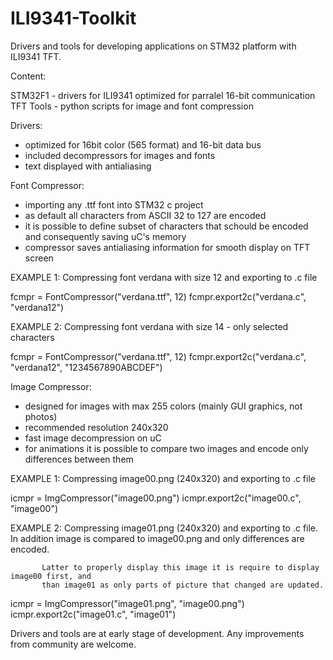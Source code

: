 # ILI9341-Toolkit
Drivers and tools for developing applications on STM32 platform with ILI9341 TFT.

Content:

STM32F1		- drivers for ILI9341 optimized for parralel 16-bit communication
TFT Tools	- python scripts for image and font compression


Drivers:

- optimized for 16bit color (565 format) and 16-bit data bus
- included decompressors for images and fonts
- text displayed with antialiasing



Font Compressor:

- importing any .ttf font into STM32 c project
- as default all characters from ASCII 32 to 127 are encoded
- it is possible to define subset of characters that schould be encoded and
  consequently saving uC's memory
- compressor saves antialiasing information for smooth display on TFT screen


EXAMPLE 1: Compressing font verdana with size 12 and exporting to .c file

fcmpr = FontCompressor("verdana.ttf", 12)
fcmpr.export2c("verdana.c", "verdana12")


EXAMPLE 2: Compressing font verdana with size 14 - only selected characters

fcmpr = FontCompressor("verdana.ttf", 12)
fcmpr.export2c("verdana.c", "verdana12", "1234567890ABCDEF")



Image Compressor:

- designed for images with max 255 colors (mainly GUI graphics, not photos)
- recommended resolution 240x320
- fast image decompression on uC
- for animations it is possible to compare two images and encode only
  differences between them



EXAMPLE 1: Compressing image00.png (240x320) and exporting to .c file

icmpr = ImgCompressor("image00.png")
icmpr.export2c("image00.c", "image00")

EXAMPLE 2: Compressing image01.png (240x320) and exporting to .c file.
		   In addition image is compared to image00.png and only differences are encoded.
		   
		   Latter to properly display this image it is require to display image00 first, and
		   than image01 as only parts of picture that changed are updated.

		   
icmpr = ImgCompressor("image01.png", "image00.png")
icmpr.export2c("image01.c", "image01")


Drivers and tools are at early stage of development. Any improvements from
community are welcome.

